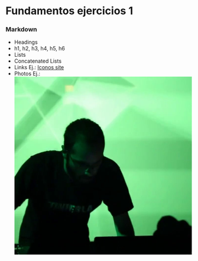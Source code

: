 
# Fundamentos ejercicios 1
### Markdown
- Headings
 - h1, h2, h3, h4, h5, h6
- Lists
 - Concatenated Lists
- Links Ej.: [Iconos site](https://iconos.edu.mx)
- Photos Ej.: ![](img/josecaos.live.2.jpg)
<!-- - Photos Ej.: ![](/home/josecaos/Pictures/josecaos.live.2.jpg) -->
